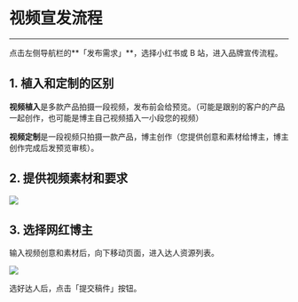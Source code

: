 # 视频宣发流程

---
点击左侧导航栏的**「发布需求」**，选择小红书或 B 站，进入品牌宣传流程。

## 1. 植入和定制的区别

**视频植入**是多款产品拍摄一段视频，发布前会给预览。（可能是跟别的客户的产品一起创作，也可能是博主自己视频插入一小段您的视频）

**视频定制**是一段视频只拍摄一款产品，博主创作（您提供创意和素材给博主，博主创作完成后发预览审核）。

## 2. 提供视频素材和要求

![](http://tc.seoipo.com/20200628194432.png)

## 3. 选择网红博主

输入视频创意和素材后，向下移动页面，进入达人资源列表。

![](http://tc.seoipo.com/20200628195428.png)

选好达人后，点击「提交稿件」按钮。
